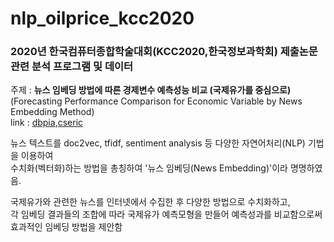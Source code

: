 # nlp_oilprice_kcc2020
### 2020년 한국컴퓨터종합학술대회(KCC2020,한국정보과학회) 제출논문 관련 분석 프로그램 및 데이터  

주제 : **뉴스 임베딩 방법에 따른 경제변수 예측성능 비교 (국제유가를 중심으로)**    
(Forecasting Performance Comparison for Economic Variable by News Embedding Method)   
link : [dbpia](https://www.dbpia.co.kr/Journal/articleDetail?nodeId=NODE09874528),[cseric](https://bit.ly/3foTnDy)


뉴스 텍스트를 doc2vec, tfidf, sentiment analysis 등 다양한 자연어처리(NLP) 기법을 이용하여   
수치화(벡터화)하는 방법을 총칭하여 '뉴스 임베딩(News Embedding)'이라 명명하였음.  
  
국제유가와 관련한 뉴스를 인터넷에서 수집한 후 다양한 방법으로 수치화하고,  
각 임베딩 결과들의 조합에 따라 국제유가 예측모형을 만들어 예측성과를 비교함으로써  
효과적인 임베딩 방법을 제안함 
